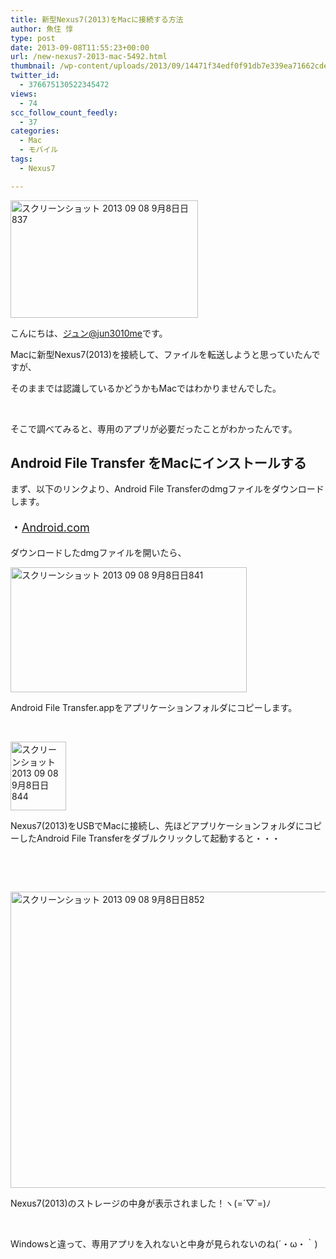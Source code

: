 ```yaml
---
title: 新型Nexus7(2013)をMacに接続する方法
author: 魚住 惇
type: post
date: 2013-09-08T11:55:23+00:00
url: /new-nexus7-2013-mac-5492.html
thumbnail: /wp-content/uploads/2013/09/14471f34edf0f91db7e339ea71662cde1.png
twitter_id:
  - 376675130522345472
views:
  - 74
scc_follow_count_feedly:
  - 37
categories:
  - Mac
  - モバイル
tags:
  - Nexus7

---
```

<img decoding="async" loading="lazy" title="スクリーンショット 2013-09-08 9月8日日837.png" src="/wp-content/uploads/2013/09/14471f34edf0f91db7e339ea71662cde.png" alt="スクリーンショット 2013 09 08 9月8日日837" width="300" height="188" border="0" />

<!--more-->

こんにちは、[ジュン@jun3010me][1]です。

Macに新型Nexus7(2013)を接続して、ファイルを転送しようと思っていたんですが、

そのままでは認識しているかどうかもMacではわかりませんでした。

 

そこで調べてみると、専用のアプリが必要だったことがわかったんです。

## Android File Transfer をMacにインストールする

まず、以下のリンクより、Android File Transferのdmgファイルをダウンロードします。

<p style="font-size: 18px;">
  ・<a href="http://www.android.com/filetransfer/" target="_blank">Android.com</a>
</p>

ダウンロードしたdmgファイルを開いたら、

<img decoding="async" loading="lazy" title="スクリーンショット_2013-09-08_9月8日日841.png" src="/wp-content/uploads/2013/09/50d2bfa21d627eb736e44488c640cc1e.png" alt="スクリーンショット 2013 09 08 9月8日日841" width="378" height="200" border="0" /> 

Android File Transfer.appをアプリケーションフォルダにコピーします。

 

<img decoding="async" loading="lazy" title="スクリーンショット 2013-09-08 9月8日日844.png" src="/wp-content/uploads/2013/09/13f2017cba9a8f3bb35cdd72beb7807e.png" alt="スクリーンショット 2013 09 08 9月8日日844" width="89" height="110" border="0" /> 

Nexus7(2013)をUSBでMacに接続し、先ほどアプリケーションフォルダにコピーしたAndroid File Transferをダブルクリックして起動すると・・・

 

 

<img decoding="async" loading="lazy" title="スクリーンショット 2013-09-08 9月8日日852.png" src="/wp-content/uploads/2013/09/0fadac15b35e63dc14b42f825cf5b186.png" alt="スクリーンショット 2013 09 08 9月8日日852" width="600" height="474" border="0" /> 

Nexus7(2013)のストレージの中身が表示されました！ヽ(=´▽\`=)ﾉ

 

Windowsと違って、専用アプリを入れないと中身が見られないのね(´・ω・｀)

 [1]: https://twitter.com/jun3010me